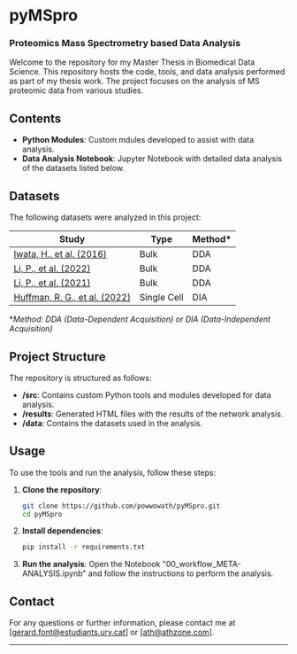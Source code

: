 # pyMSpro
### Proteomics Mass Spectrometry based Data Analysis 

Welcome to the repository for my Master Thesis in Biomedical Data Science. This repository hosts the code, tools, and data analysis performed as part of my thesis work. The project focuses on the analysis of MS proteomic data from various studies.

## Contents

- **Python Modules**: Custom mdules developed to assist with data analysis.
- **Data Analysis Notebook**: Jupyter Notebook with detailed data analysis of the datasets listed below.

## Datasets

The following datasets were analyzed in this project:

| Study | Type | Method* |
|-------|-------|----------|
| [Iwata, H., et al. (2016)](https://www.nature.com/articles/ncomms12849) | Bulk | DDA      |
| [Li, P., et al. (2022)](https://link.springer.com/article/10.1631/jzus.B2100930) | Bulk | DDA      |
| [Li, P., et al. (2021)](https://pubmed.ncbi.nlm.nih.gov/34267761/) | Bulk | DDA      |
| [Huffman, R. G., et al. (2022)](https://www.nature.com/articles/s41592-023-01830-1) | Single Cell | DIA      |

**Method: DDA (Data-Dependent Acquisition) or DIA (Data-Independent Acquisition)*

## Project Structure

The repository is structured as follows:

- **/src**: Contains custom Python tools and modules developed for data analysis.
- **/results**: Generated HTML files with the results of the network analysis.
- **/data**: Contains the datasets used in the analysis.


## Usage

To use the tools and run the analysis, follow these steps:

1. **Clone the repository**:
    ```bash
    git clone https://github.com/powwowath/pyMSpro.git
    cd pyMSpro
    ```

2. **Install dependencies**:
    ```bash
    pip install -r requirements.txt
    ```

3. **Run the analysis**:
    Open the Notebook "00_workflow_META-ANALYSIS.ipynb" and follow the instructions to perform the analysis.

## Contact

For any questions or further information, please contact me at [gerard.font@estudiants.urv.cat] or [ath@athzone.com].

---



